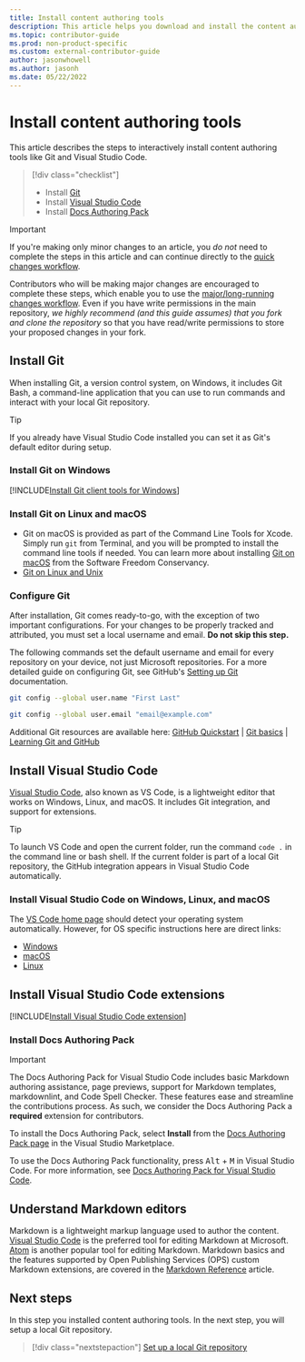 ```yaml
---
title: Install content authoring tools
description: This article helps you download and install the content authoring tools you will need, such as Git and Visual Studio Code.
ms.topic: contributor-guide
ms.prod: non-product-specific
ms.custom: external-contributor-guide
author: jasonwhowell
ms.author: jasonh
ms.date: 05/22/2022
---
```


# Install content authoring tools

This article describes the steps to interactively install content authoring tools like Git and Visual Studio Code.

> [!div class="checklist"]
>
> * Install [Git](https://git-scm.com/)
> * Install [Visual Studio Code](https://code.visualstudio.com/)
> * Install [Docs Authoring Pack](https://marketplace.visualstudio.com/items?itemName=docsmsft.docs-authoring-pack)

>[!IMPORTANT]
> If you're making only minor changes to an article, you *do not* need to complete the steps in this article and can continue directly to the [quick changes workflow](index.md#quick-edits-to-documentation).
>
> Contributors who will be making major changes are encouraged to complete these steps, which enable you to use the [major/long-running changes workflow](how-to-write-workflows-major.md). Even if you have write permissions in the main repository, *we highly recommend (and this guide assumes) that you fork and clone the repository* so that you have read/write permissions to store your proposed changes in your fork.

## Install Git

When installing Git, a version control system, on Windows, it includes Git Bash, a command-line application that you can use to run commands and interact with your local Git repository.

> [!TIP]
> If you already have Visual Studio Code installed you can set it as Git's default editor during setup.

### Install Git on Windows

[!INCLUDE[Install Git client tools for Windows](~/guide/help-content/includes/proc-contribute-install-git-client-tools.md)]

### Install Git on Linux and macOS

* Git on macOS is provided as part of the Command Line Tools for Xcode. Simply run `git` from Terminal, and you will be prompted to install the command line tools if needed. You can learn more about installing [Git on macOS](https://git-scm.com/download/mac) from the Software Freedom Conservancy.
* [Git on Linux and Unix](https://git-scm.com/download/linux)

### Configure Git

After installation, Git comes ready-to-go, with the exception of two important configurations. For your changes to be properly tracked and attributed, you must set a local username and email. **Do not skip this step.**

The following commands set the default username and email for every repository on your device, not just Microsoft repositories. For a more detailed guide on configuring Git, see GitHub's [Setting up Git](https://docs.github.com/articles/set-up-git#setting-up-git) documentation.

```bash
git config --global user.name "First Last"
```

```bash
git config --global user.email "email@example.com"
```

Additional Git resources are available here: [GitHub Quickstart](https://docs.github.com/get-started/quickstart) | [Git basics](https://git-scm.com/book/en/v2/) | [Learning Git and GitHub](https://help.github.com/articles/good-resources-for-learning-git-and-github/)

## Install Visual Studio Code

[Visual Studio Code](https://code.visualstudio.com/), also known as VS Code, is a lightweight editor that works on Windows, Linux, and macOS. It includes Git integration, and support for extensions.

> [!TIP]
> To launch VS Code and open the current folder, run the command `code .` in the command line or bash shell. If the current folder is part of a local Git repository, the GitHub integration appears in Visual Studio Code automatically.

### Install Visual Studio Code on Windows, Linux, and macOS

The [VS Code home page](https://code.visualstudio.com/) should detect your operating system automatically. However, for OS specific instructions here are direct links:

* [Windows](https://code.visualstudio.com/docs/setup/windows)
* [macOS](https://code.visualstudio.com/docs/setup/mac)
* [Linux](https://code.visualstudio.com/docs/setup/linux)

## Install Visual Studio Code extensions

[!INCLUDE[Install Visual Studio Code extension](~/guide/help-content/includes/proc-contribute-install-vscode-extensions.md)]

### Install Docs Authoring Pack

> [!IMPORTANT]
> The Docs Authoring Pack for Visual Studio Code includes basic Markdown authoring assistance, page previews, support for Markdown templates, markdownlint, and Code Spell Checker. These features ease and streamline the contributions process. As such, we consider the Docs Authoring Pack a **required** extension for contributors.

To install the Docs Authoring Pack, select **Install** from the [Docs Authoring Pack page](https://marketplace.visualstudio.com/items?itemName=docsmsft.docs-authoring-pack) in the Visual Studio Marketplace.

To use the Docs Authoring Pack functionality, press <kbd>Alt</kbd> + <kbd>M</kbd> in Visual Studio Code. For more information, see [Docs Authoring Pack for Visual Studio Code](how-to-write-docs-auth-pack.md).

## Understand Markdown editors

Markdown is a lightweight markup language used to author the content. [Visual Studio Code](https://code.visualstudio.com/) is the preferred tool for editing Markdown at Microsoft. [Atom](https://atom.io) is another popular tool for editing Markdown. Markdown basics and the features supported by Open Publishing Services (OPS) custom Markdown extensions, are covered in the [Markdown Reference](markdown-reference.md) article.

## Next steps

In this step you installed content authoring tools. In the next step, you will setup a local Git repository.

> [!div class="nextstepaction"]
> [Set up a local Git repository](get-started-setup-local.md)
